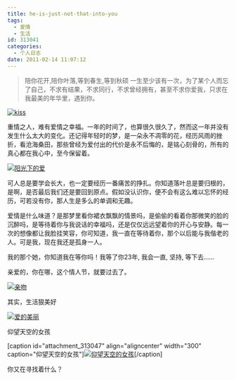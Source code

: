```yaml
---
title: he-is-just-not-that-into-you
tags:
  - 爱情
  - 生活
id: 313041
categories:
  - 个人日志
date: 2011-02-14 11:07:12
---
```


> 陪你花开,陪你叶落,等到春生,等到秋硕
一生至少该有一次，为了某个人而忘了自己，不求有结果，不求同行，不求曾经拥有，甚至不求你爱我，只求在我最美的年华里，遇到你。

[![kiss](http://www.love4026.org/wp-content/uploads/2011/02/two-children-kiss-300x295.jpg "kiss")](http://www.love4026.org/wp-content/uploads/2011/02/two-children-kiss.jpg)

重情之人，难有爱情之幸福。一年的时间了，也算很久很久了，然而这一年并没有发生什么太大的变化。还记得年轻时的梦，是一朵永不凋零的花，经历风雨的挫折，看沧海桑田，那些曾经为爱付出的代价是永不后悔的，是铭心刻骨的，所有的真心都在我心中，至今保留着。

[![阳光下的爱](http://www.love4026.org/wp-content/uploads/2011/02/kiss-in-the-sunshine-300x221.jpg "阳光下的爱")](http://www.love4026.org/wp-content/uploads/2011/02/kiss-in-the-sunshine.jpg)

可人总是要学会长大，也一定要经历一番痛苦的挣扎。你知道落叶总是要归根的，是啊，是否最后我们还是要回到原点。假如没认识你，便不会有这么难以忘怀的经历，可若没有你，那人生是多么的单调和无趣。

爱情是什么味道？是那梦里看你裙衣飘飘的情景吗，是偷偷的看着你那微笑的脸的沉醉吗，是等待着你与我说话的幸福吗，还是仅仅远远望着你的开心与安静。每一次的想像都让我脸挂笑容，你可知道，我一直在等待着你，那个以后能与我偕老的人。可是我，现在我还是孤身一人。

我的那个她，你知道我在等你吗！我等了你23年, 我会一直, 坚持, 等下去……

亲爱的，你在哪，这个情人节，就要过去了。

[![](http://www.love4026.org/wp-content/uploads/2011/02/kiss-is-smile-300x211.jpg "亲吻")](http://www.love4026.org/wp-content/uploads/2011/02/kiss-is-smile.jpg)

其实，生活狠美好

[![](http://www.love4026.org/wp-content/uploads/2011/02/kiss-you-300x225.jpg "爱的美丽")](http://www.love4026.org/wp-content/uploads/2011/02/kiss-you.jpg)

仰望天空的女孩

[caption id="attachment_313047" align="aligncenter" width="300" caption="仰望天空的女孩"][![仰望天空的女孩](http://www.love4026.org/wp-content/uploads/2011/02/blue-sky-girl-300x272.jpg "仰望天空的女孩")](http://www.love4026.org/wp-content/uploads/2011/02/blue-sky-girl.jpg)[/caption]

你又在寻找着什么？